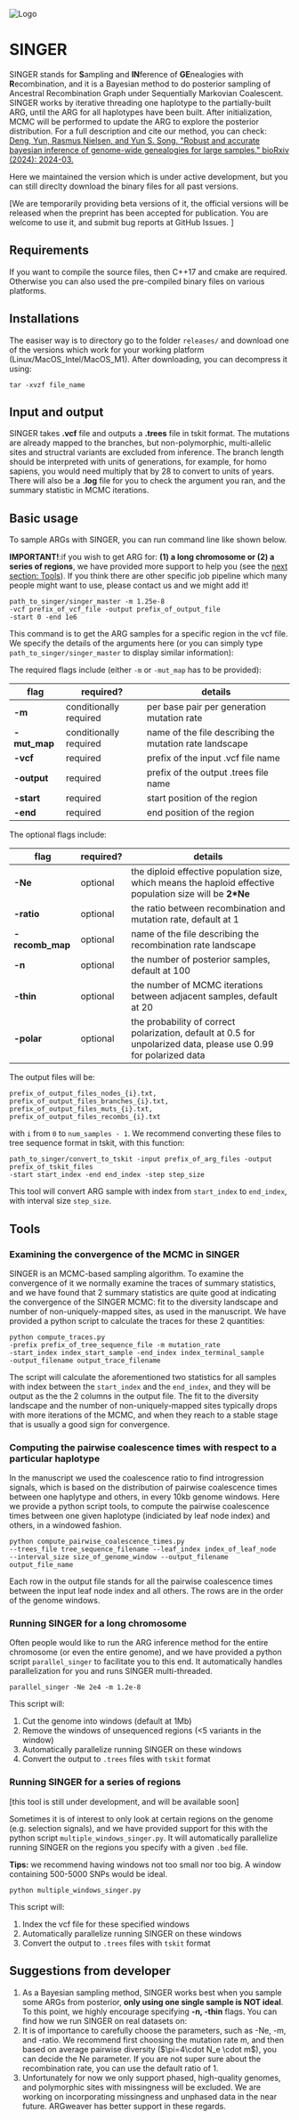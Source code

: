 ![Logo](SINGER.png)
# SINGER
SINGER stands for **S**ampling and **IN**ference of **GE**nealogies with **R**ecombination, and it is a Bayesian method to do posterior sampling of Ancestral Recombination Graph under Sequentially Markovian Coalescent. SINGER works by iterative threading one haplotype to the partially-built ARG, until the ARG for all haplotypes have been built. After initialization, MCMC will be performed to update the ARG to explore the posterior distribution. For a full description and cite our method, you can check: [Deng, Yun, Rasmus Nielsen, and Yun S. Song. "Robust and accurate bayesian inference of genome-wide genealogies for large samples." bioRxiv (2024): 2024-03.](https://www.biorxiv.org/content/10.1101/2024.03.16.585351v1.supplementary-material)


Here we maintained the version which is under active development, but you can still direclty download the binary files for all past versions. 

[We are temporarily providing beta versions of it, the official versions will be released when the preprint has been accepted for publication. You are welcome to use it, and submit bug reports at GitHub Issues. ]

## Requirements

If you want to compile the source files, then C++17 and cmake are required. Otherwise you can also used the pre-compiled binary files on various platforms. 

## Installations

The easiser way is to directory go to the folder `releases/` and download one of the versions which work for your working platform (Linux/MacOS_Intel/MacOS_M1). After downloading, you can decompress it using:

```
tar -xvzf file_name
```

## Input and output

SINGER takes **.vcf** file and outputs a **.trees** file in tskit format. The mutations are already mapped to the branches, but non-polymorphic, multi-allelic sites and structral variants are excluded from inference. The branch length should be interpreted with units of generations, for example, for homo sapiens, you would need multiply that by 28 to convert to units of years. There will also be a **.log** file for you to check the argument you ran, and the summary statistic in MCMC iterations. 

## Basic usage

To sample ARGs with SINGER, you can run command line like shown below. 

**IMPORTANT!**:if you wish to get ARG for: **(1) a long chromosome or (2) a series of regions**, we have provided more support to help you (see the [next section: Tools](#Tools)). If you think there are other specific job pipeline which many people might want to use, please contact us and we might add it! 

```
path_to_singer/singer_master -m 1.25e-8
-vcf prefix_of_vcf_file -output prefix_of_output_file
-start 0 -end 1e6
```

This command is to get the ARG samples for a specific region in the vcf file. We specify the details of the arguments here (or you can simply type ```path_to_singer/singer_master``` to display similar information):

The required flags include (either `-m` or `-mut_map` has to be provided):

|flag|required?|details|  
|-------------------|-----|---|  
|**-m**|conditionally required|per base pair per generation mutation rate|
|**-mut_map**|conditionally required|name of the file describing the mutation rate landscape|
|**-vcf**|required|prefix of the input .vcf file name|
|**-output**|required|prefix of the output .trees file name| 
|**-start**|required|start position of the region| 
|**-end**|required|end position of the region| 

The optional flags include:

|flag|required?|details|  
|-------------------|-----|---|  
|**-Ne**|optional|the diploid effective population size, which means the haploid effective population size will be **2*Ne**|
|**-ratio**|optional|the ratio between recombination and mutation rate, default at 1|
|**-recomb_map**|optional|name of the file describing the recombination rate landscape|
|**-n**|optional|the number of posterior samples, default at 100|
|**-thin**|optional|the number of MCMC iterations between adjacent samples, default at 20|
|**-polar**|optional|the probability of correct polarization, default at 0.5 for unpolarized data, please use 0.99 for polarized data|

The output files will be:

```
prefix_of_output_files_nodes_{i}.txt, prefix_of_output_files_branches_{i}.txt, prefix_of_output_files_muts_{i}.txt, prefix_of_output_files_recombs_{i}.txt
```

with `i` from `0` to `num_samples - 1`. We recommend converting these files to tree sequence format in tskit, with this function:

```
path_to_singer/convert_to_tskit -input prefix_of_arg_files -output prefix_of_tskit_files
-start start_index -end end_index -step step_size
```

This tool will convert ARG sample with index from `start_index` to `end_index`, with interval size `step_size`. 


## Tools

### Examining the convergence of the MCMC in SINGER

SINGER is an MCMC-based sampling algorithm. To examine the convergence of it we normally examine the traces of summary statistics, and we have found that 2 summary statistics are quite good at indicating the convergence of the SINGER MCMC: fit to the diversity landscape and number of non-uniquely-mapped sites, as used in the manuscript. We have provided a python script to calculate the traces for these 2 quantities:

```
python compute_traces.py
-prefix prefix_of_tree_sequence_file -m mutation_rate
-start_index index_start_sample -end_index index_terminal_sample
-output_filename output_trace_filename
```
The script will calculate the aforementioned two statistics for all samples with index between the `start_index` and the `end_index`, and they will be output as the the 2 columns in the output file. The fit to the diversity landscape and the number of non-uniquely-mapped sites typically drops with more iterations of the MCMC, and when they reach to a stable stage that is usually a good sign for convergence. 

### Computing the pairwise coalescence times with respect to a particular haplotype

In the manuscript we used the coalescence ratio to find introgression signals, which is based on the distribution of pairwise coalescence times between one haplytype and others, in every 10kb genome windows. Here we provide a python script tools, to compute the pairwise coalescence times between one given haplotype (indiciated by leaf node index) and others, in a windowed fashion. 

```
python compute_pairwise_coalescence_times.py
--trees_file tree_sequence_filename --leaf_index index_of_leaf_node
--interval_size size_of_genome_window --output_filename output_file_name
```
Each row in the output file stands for all the pairwise coalescence times between the input leaf node index and all others. The rows are in the order of the genome windows. 

### Running SINGER for a long chromosome

Often people would like to run the ARG inference method for the entire chromosome (or even the entire genome), and we have provided a python script `parallel_singer` to facilitate you to this end. It automatically handles parallelization for you and runs SINGER multi-threaded. 

```
parallel_singer -Ne 2e4 -m 1.2e-8 
```
This script will:

1. Cut the genome into windows (default at 1Mb)
2. Remove the windows of unsequenced regions (<5 variants in the window)
3. Automatically parallelize running SINGER on these windows
4. Convert the output to `.trees` files with `tskit` format


### Running SINGER for a series of regions

[this tool is still under development, and will be available soon]

Sometimes it is of interest to only look at certain regions on the genome (e.g. selection signals), and we have provided support for this with the python script `multiple_windows_singer.py`. It will automatically parallelize running SINGER on the regions you specify with a given `.bed` file. 

**Tips:** we recommend having windows not too small nor too big. A window containing 500-5000 SNPs would be ideal.

```
python multiple_windows_singer.py
```

This script will:

1. Index the vcf file for these specified windows
2. Automatically parallelize running SINGER on these windows
3. Convert the output to `.trees` files with `tskit` format

## Suggestions from developer

1. As a Bayesian sampling method, SINGER works best when you sample some ARGs from posterior, **only using one single sample is NOT ideal**. To this point, we highly encourage specifying **-n, -thin** flags. You can find how we run SINGER on real datasets on:
2. It is of importance to carefully choose the parameters, such as -Ne, -m, and -ratio. We recommend first choosing the mutation rate m, and then based on average pairwise diversity \($\pi=4\cdot N_e \cdot m\$), you can decide the Ne parameter. If you are not super sure about the recombination rate, you can use the default ratio of 1. 
3. Unfortunately for now we only support phased, high-quality genomes, and polymorphic sites with missingness will be excluded. We are working on incorporating missingness and unphased data in the near future. ARGweaver has better support in these regards.
